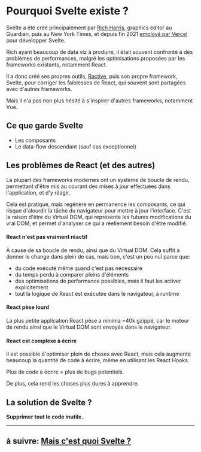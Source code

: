 # Pourquoi Svelte existe ?

Svelte a été créé principalement par [Rich Harris](https://twitter.com/Rich_Harris), graphics editor au Guardian, puis au New York Times, et depuis fin 2021 [employé par Vercel](https://vercel.com/blog/vercel-welcomes-rich-harris-creator-of-svelte) pour développer Svelte.

Rich ayant beaucoup de data viz à produire, il était souvent confronté à des problèmes de performances, malgré les optimisations proposées par les frameworks existants, notamment React.

Il a donc créé ses propres outils, [Ractive](https://ractive.js.org/), puis son propre framework, Svelte, pour corriger les faiblesses de React, qui souvent sont partagées avec d'autres frameworks.

Mais il n'a pas non plus hésité à s'inspirer d'autres frameworks, notamment Vue.

## Ce que garde Svelte

- Les composants
- Le data-flow descendant (sauf cas exceptionnel)

## Les problèmes de React (et des autres)

La plupart des frameworks modernes ont un système de boucle de rendu, permettant d'être mis au courant des mises à jour effectuées dans l'application, et d'y réagir.

Cela est pratique, mais regénère en permanence les composants, ce qui risque d'alourdir la tâche du navigateur pour mettre à jour l'interface. C'est la raison d'être du Virtual DOM, qui représente les futures modifications du vrai DOM, et permet d'analyser ce qui a réellement besoin d'être modifié.

#### React n'est pas **vraiment** réactif

À cause de sa boucle de rendu, ainsi que du Virtual DOM. Cela suffit à donner le change dans plein de cas, mais bon, c'est un peu nul parce que:

- du code exécuté même quand c'est pas nécessaire
- du temps perdu à comparer pleins d'éléments
- des optimisations de performance possibles, mais il faut les activer explicitement
- tout la logique de React est exécutée dans le navigateur, à runtime

#### React pèse lourd

La plus petite application React pèse a minima ~40k gzippé, car le moteur de rendu ainsi que le Virtual DOM sont envoyés dans le navigateur.

#### React est complexe à écrire

Il est possible d'optimiser plein de choses avec React, mais cela augmente beaucoup la quantité de code à écrire, même en utilisant les React Hooks.

Plus de code à écrire = plus de bugs potentiels.

De plus, cela rend les choses plus dures à apprendre.

## La solution de Svelte ?

**Supprimer tout le code inutile.**

---

## à suivre: [Mais c'est quoi Svelte ?](./1-4_svelte.md)
